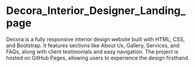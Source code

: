# Decora_Interior_Designer_Landing_page
Decora is a fully responsive interior design website built with HTML, CSS, and Bootstrap. It features sections like About Us, Gallery, Services, and FAQs, along with client testimonials and easy navigation. The project is hosted on GitHub Pages, allowing users to experience the design firsthand.
